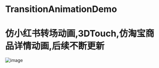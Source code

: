# TransitionAnimationDemo
# 仿小红书转场动画,3DTouch,仿淘宝商品详情动画,后续不断更新
![image](https://github.com/turbo1992/TransitionAnimationDemo/raw/master/TransitionAnimation.gif)

